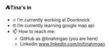 ### ⛺️Tina's in

<!--
**tinahmgao/tinahmgao** is a ✨ _special_ ✨ repository because its `README.md` (this file) appears on your GitHub profile.

Here are some ideas to get you started:

- 🔭 I’m currently working on ...
- 🌱 I’m currently learning ...
- 👯 I’m looking to collaborate on ...
- 🤔 I’m looking for help with ...
- 💬 Ask me about ...
- 📫 How to reach me: ...
- 😄 Pronouns: ...
- ⚡ Fun fact: ...
-->

- 🔥 I’m currently working at Doorknock
- 🤓 I’m currently learning google map api
- 📫 How to reach me: 
  - GitHub as @tinahmgao (you are here)
  - Linkedin www.linkedin.com/in/tinahmgao

